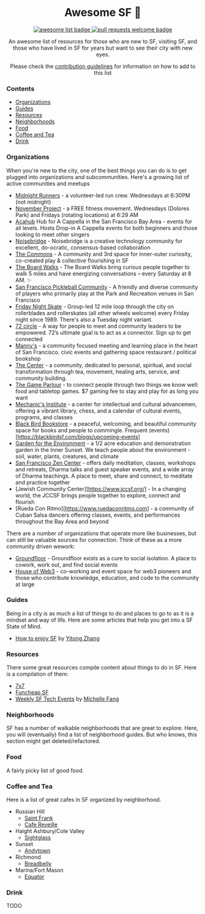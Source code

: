<div align="center">
  <h1 align="center">Awesome SF 🌉</h1>
  <p align="center">
    <a href="https://github.com/sindresorhus/awesome">
      <img alt="awesome list badge" src="https://cdn.rawgit.com/sindresorhus/awesome/d7305f38d29fed78fa85652e3a63e154dd8e8829/media/badge.svg">
    </a>
    <a href="http://makeapullrequest.com">
      <img alt="pull requests welcome badge" src="https://img.shields.io/badge/PRs-welcome-brightgreen.svg?style=flat">
    </a>
  </p>
  
  <p align="center"> An awesome list of resources for those who are new to SF, visiting SF, and those who have lived in SF for years but want to see their city with new eyes.</p>
  <p align="center">Please check the <a href="CONTRIBUTING.md">contribution guidelines</a> for information on how to add to this list</p>
  
</div>

### Contents

- [Organizations](#organizations)
- [Guides](#guides)
- [Resources](#resources)
- [Neighborhoods](#neighborhoods)
- [Food](#food)
- [Coffee and Tea](#coffee-and-tea)
- [Drink](#drink)

### Organizations

When you're new to the city, one of the best things you can do is to get plugged into organizations and subcommunities. Here's a growing list of active communities and meetups

- [Midnight Runners](https://linktr.ee/midnightrunnerssf) - a volunteer-led run crew. Wednesdays at 6:30PM (not midnight)
- [November Project](https://november-project.com/san-francisco-ca/) - a FREE fitness movement. Wednesdays (Dolores Park) and Fridays (rotating locations) at 6:29 AM
- [Acahub](https://www.acahub.co/) Hub for A Cappella in the San Francisco Bay Area - events for all levels. Hosts Drop-in A Cappella events for both beginners and those looking to meet other singers
- [Noisebridge](https://www.noisebridge.net/wiki/Noisebridge) - Noisebridge is a creative technology community for excellent, do-ocratic, consensus-based collaboration
- [The Commons](https://www.thesfcommons.com/) - A community and 3rd space for inner-outer curiosity, co-created play & collective flourishing in SF
- [The Board Walks](https://www.theboardwalks.com) - The Board Walks bring curious people together to walk 5 miles and have energizing conversations – every Saturday at 8 AM. ✨
- [San Francisco Pickleball Community](https://pickleballsf.com/) - A friendly and diverse community of players who primarily play at the Park and Recreation venues in San Francisco
- [Friday Night Skate](https://www.facebook.com/groups/196455884283726) - Group-led 12 mile loop through the city on rollerblades and rollerskates (all other wheels welcome) every Friday night since 1989. There's also a Tuesday night variant.
- [72 circle](https://72circle.com/) - A way for people to meet and community leaders to be empowered. 72’s ultimate goal is to act as a connector. Sign up to get connected
- [Manny's](https://welcometomannys.com/) - a community focused meeting and learning place in the heart of San Francisco. civic events and gathering space restaurant / political bookshop
- [The Center](https://www.thecentersf.com/) - a community, dedicated to personal, spiritual, and social transformation through tea, movement, healing arts, service, and community building.
- [The Game Parlour](https://www.thegameparlour.com/) - to connect people through two things we know well: food and tabletop games. $7 gaming fee to stay and play for as long you want
- [Mechanic's Institute](https://www.milibrary.org/) - a center for intellectual and cultural advancemen, offering a vibrant library, chess, and a calendar of cultural events, programs, and classes
- [Black Bird Bookstore](https://blackbirdsf.com/) - a peaceful, welcoming, and beautiful community space for books and people to commingle. Frequent (events)[https://blackbirdsf.com/blogs/upcoming-events]
- [Garden for the Environment](https://www.gardenfortheenvironment.org/) - a 1/2 acre education and demonstration garden in the Inner Sunset. We teach people about the environment - soil, water, plants, creatures, and climate
- [San Francisco Zen Center](https://www.sfzc.org/) - offers daily meditation, classes, workshops and retreats, Dharma talks and guest speaker events, and a wide array of Dharma teachings. A place to meet, share and connect, to meditate and practice together
- [Jewish Community Center][https://www.jccsf.org/] - In a changing world, the JCCSF brings people together to explore, connect and flourish
- [Rueda Con Ritmo][https://www.ruedaconritmo.com] - a community of Cuban Salsa dancers offering classes, events, and performances throughout the Bay Area and beyond

There are a number of organizations that operate more like businesses, but can still be valuable sources for connection. Think of these as a more community driven wework:

- [Groundfloor](https://groundfloorclub.com/) - Groundfloor exists as a cure to social isolation. A place to cowork, work out, and find social events
- [House of Web3](https://edgeandnode.com/thehouseofweb3/) - co-working and event space for web3 pioneers and those who contribute knowledge, education, and code to the community at large

### Guides

Being in a city is as much a list of things to do and places to go to as it is a mindset and way of life. Here are some articles that help you get into a SF State of Mind.

- [How to enjoy SF](http://zhayitong.com/2023/06/17/sf1.html) by [Yitong Zhang](https://twitter.com/zhayitong)

### Resources

There some great resources compile content about things to do in SF. Here is a compilation of them:

- [7x7](https://www.7x7.com/)
- [Funcheap SF](https://sf.funcheap.com/)
- [Weekly SF Tech Events](https://michellesnotion.notion.site/michellesnotion/SF-Community-Guide-e7d74969a4af434ca578196370f826ef) by [Michelle Fang](https://twitter.com/michelleefang)

### Neighborhoods

SF has a number of walkable neighborhoods that are great to explore. Here, you will (eventually) find a list of neighborhood guides. But who knows, this section might get deleted/refactored.

### Food

A fairly picky list of good food.

### Coffee and Tea

Here is a list of great cafes in SF organized by neighborhood.

- Russian Hill
  - [Saint Frank](https://goo.gl/maps/zXfTzSxyAy5F2zzU6)
  - [Cafe Reveille](https://goo.gl/maps/A71SsXjqwFc29JtQ6)
- Haight Ashbury/Cole Valley
  - [Sightglass](https://goo.gl/maps/Y9rzXEri1o2F7ZWX9)
- Sunset
  - [Andytown](https://goo.gl/maps/QAoxPg8HhoMJvan39)
- Richmond
  - [Breadbelly](https://goo.gl/maps/apUjMEXvLcPKyQVt6)
- Marina/Fort Mason
  - [Equator](https://goo.gl/maps/MyiAeLse2naJ2nJX6)

### Drink

TODO
